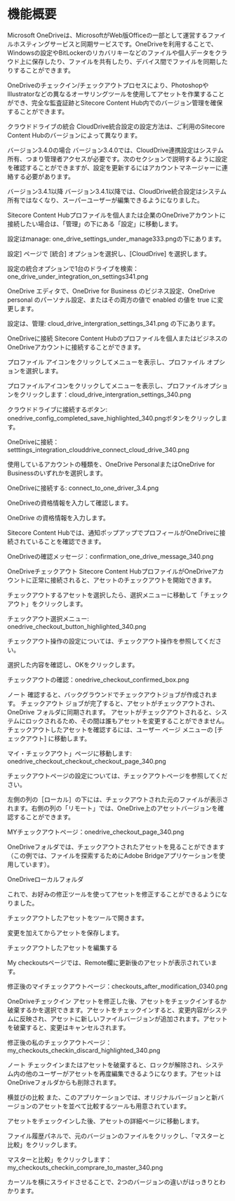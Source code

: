 # 機能概要

Microsoft OneDriveは、MicrosoftがWeb版Officeの一部として運営するファイルホスティングサービスと同期サービスです。OneDriveを利用することで、Windowsの設定やBitLockerのリカバリキーなどのファイルや個人データをクラウド上に保存したり、ファイルを共有したり、デバイス間でファイルを同期したりすることができます。

OneDriveのチェックイン/チェックアウトプロセスにより、PhotoshopやIllustratorなどの異なるオーサリングツールを使用してアセットを作業することができ、完全な監査証跡とSitecore Content Hub内でのバージョン管理を確保することができます。

クラウドドライブの統合
CloudDrive統合設定の設定方法は、ご利用のSitecore Content Hubのバージョンによって異なります。

バージョン3.4.0の場合
バージョン3.4.0では、CloudDrive連携設定はシステム所有、つまり管理者アクセスが必要です。次のセクションで説明するように設定を確認することができますが、設定を更新するにはアカウントマネージャーに連絡する必要があります。

バージョン3.4.1以降
バージョン3.4.1以降では、CloudDrive統合設定はシステム所有ではなくなり、スーパーユーザーが編集できるようになりました。

Sitecore Content Hubプロファイルを個人または企業のOneDriveアカウントに接続したい場合は、「管理」の下にある「設定」に移動します。

設定はmanage: one_drive_settings_under_manage333.pngの下にあります。

設定] ページで [統合] オプションを選択し、[CloudDrive] を選択します。

設定の統合オプションで1台のドライブを検索：one_drive_under_integration_on_settings341.png

OneDrive エディタで、OneDrive for Business のビジネス設定、OneDrive personal のパーソナル設定、またはその両方の値で enabled の値を true に変更します。

設定は、管理: cloud_drive_intergration_settings_341.png の下にあります。

OneDriveに接続
Sitecore Content Hubのプロファイルを個人またはビジネスのOneDriveアカウントに接続することができます。

プロファイル アイコンをクリックしてメニューを表示し、プロファイル オプションを選択します。

プロファイルアイコンをクリックしてメニューを表示し、プロファイルオプションをクリックします：cloud_drive_intergration_settings_340.png

クラウドドライブに接続するボタン: onedrive_config_completed_save_highlighted_340.pngボタンをクリックします。

OneDriveに接続：setttings_integration_clouddrive_connect_cloud_drive_340.png

使用しているアカウントの種類を、OneDrive PersonalまたはOneDrive for Businessのいずれかを選択します。

OneDriveに接続する: connect_to_one_driver_3.4.png

OneDriveの資格情報を入力して確認します。

OneDrive の資格情報を入力します。

Sitecore Content Hubでは、通知ポップアップでプロフィールがOneDriveに接続されていることを確認できます。

OneDriveの確認メッセージ：confirmation_one_drive_message_340.png

OneDriveチェックアウト
Sitecore Content HubプロファイルがOneDriveアカウントに正常に接続されると、アセットのチェックアウトを開始できます。

チェックアウトするアセットを選択したら、選択メニューに移動して「チェックアウト」をクリックします。

チェックアウト選択メニュー: onedrive_checkout_button_highlighted_340.png

チェックアウト操作の設定については、チェックアウト操作を参照してください。

選択した内容を確認し、OKをクリックします。

チェックアウトの確認：onedrive_checkout_confirmed_box.png

ノート
確認すると、バックグラウンドでチェックアウトジョブが作成されます。
チェックアウト ジョブが完了すると、アセットがチェックアウトされ、OneDrive フォルダに同期されます。
アセットがチェックアウトされると、システムにロックされるため、その間は誰もアセットを変更することができません。
チェックアウトしたアセットを確認するには、ユーザー ページ メニューの [チェックアウト] に移動します。

マイ・チェックアウト」ページに移動します: onedrive_checkout_checkout_checkout_page_340.png

チェックアウトページの設定については、チェックアウトページを参照してください。

左側の列の［ローカル］の下には、チェックアウトされた元のファイルが表示されます。右側の列の「リモート」では、OneDrive上のアセットバージョンを確認することができます。

MYチェックアウトページ：onedrive_checkout_page_340.png

OneDriveフォルダでは、チェックアウトされたアセットを見ることができます（この例では、ファイルを探索するためにAdobe Bridgeアプリケーションを使用しています）。

OneDriveローカルフォルダ

これで、お好みの修正ツールを使ってアセットを修正することができるようになりました。

チェックアウトしたアセットをツールで開きます。

変更を加えてからアセットを保存します。

チェックアウトしたアセットを編集する

My checkoutsページでは、Remote欄に更新後のアセットが表示されています。

修正後のマイチェックアウトページ：checkouts_after_modification_0340.png

OneDriveチェックイン
アセットを修正した後、アセットをチェックインするか破棄するかを選択できます。アセットをチェックインすると、変更内容がシステムに反映され、アセットに新しいファイルバージョンが追加されます。アセットを破棄すると、変更はキャンセルされます。

修正後の私のチェックアウトページ：my_checkouts_checkin_discard_highlighted_340.png

ノート
チェックインまたはアセットを破棄すると、ロックが解除され、システム内の他のユーザーがアセットを再度編集できるようになります。アセットはOneDriveフォルダからも削除されます。

横並びの比較
また、このアプリケーションでは、オリジナルバージョンと新バージョンのアセットを並べて比較するツールも用意されています。

アセットをチェックインした後、アセットの詳細ページに移動します。

ファイル履歴パネルで、元のバージョンのファイルをクリックし、「マスターと比較」をクリックします。

マスターと比較」をクリックします：my_checkouts_checkin_comprare_to_master_340.png

カーソルを横にスライドさせることで、2つのバージョンの違いがはっきりとわかります。

